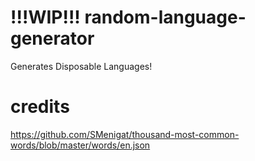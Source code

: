 # !!!WIP!!! random-language-generator
 Generates Disposable Languages!

# credits
https://github.com/SMenigat/thousand-most-common-words/blob/master/words/en.json
